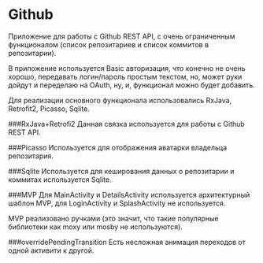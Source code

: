 # Github


Приложение для работы с Github REST API, с очень ограниченным функционалом (список репозитариев и список коммитов в репозитарии).

В приложение используется Basic авторизация, что конечно не очень хорошо, передавать логин/пароль простым текстом, но, может руки дойдут и переделаю на OAuth, ну, и, функционал можно будет добавить.

Для реализации основного функционала использовались RxJava, Retrofit2, Picasso, Sqlite.

###RxJava+Retrofi2 
Данная связка используется для работы с Github REST API.

###Picasso 
Используется для отображения аватарки владельца репозитария.

###Sqlite
Используется для кеширования данных о репозитарии и коммитах используется Sqlite.

###MVP
Для MainActivity и DetailsActivity используется архитектурный шаблон MVP, для LoginActivity и SplashActivity не используется.

MVP реализовано ручками (это значит, что такие популярные библиотеки как moxy или mosby не используются).

###overridePendingTransition
Есть несложная анимация переходов от одной активити к другой.
